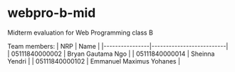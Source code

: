 # webpro-b-mid
Midterm evaluation for Web Programming class B

Team members:
| NRP            | Name                     |
|----------------|--------------------------|
| 05111840000002 | Bryan Gautama Ngo        |
| 05111840000014 | Sheinna Yendri           |
| 05111840000102 | Emmanuel Maximus Yohanes |
